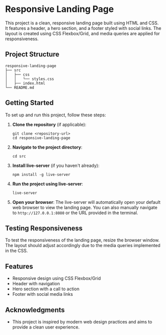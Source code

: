 # Responsive Landing Page

This project is a clean, responsive landing page built using HTML and CSS. It features a header, a hero section, and a footer styled with social links. The layout is created using CSS Flexbox/Grid, and media queries are applied for responsiveness.

## Project Structure

```
responsive-landing-page
├── src
│   ├── css
│   │   └── styles.css
│   ├── index.html
└── README.md
```

## Getting Started

To set up and run this project, follow these steps:

1. **Clone the repository** (if applicable):
   ```
   git clone <repository-url>
   cd responsive-landing-page
   ```

2. **Navigate to the project directory**:
   ```
   cd src
   ```

3. **Install live-server** (if you haven't already):
   ```
   npm install -g live-server
   ```

4. **Run the project using live-server**:
   ```
   live-server
   ```

5. **Open your browser**:
   The live-server will automatically open your default web browser to view the landing page. You can also manually navigate to `http://127.0.0.1:8080` or the URL provided in the terminal.

## Testing Responsiveness

To test the responsiveness of the landing page, resize the browser window. The layout should adjust accordingly due to the media queries implemented in the CSS.

## Features

- Responsive design using CSS Flexbox/Grid
- Header with navigation
- Hero section with a call to action
- Footer with social media links

## Acknowledgments

- This project is inspired by modern web design practices and aims to provide a clean user experience.